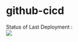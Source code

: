 # github-cicd

Status of Last Deployment :<br> 
<img src="https://github.com/darvish-git/github-cicd/workflows/My-GitHubActions-Basics/badge.svg?branch=master"><br>